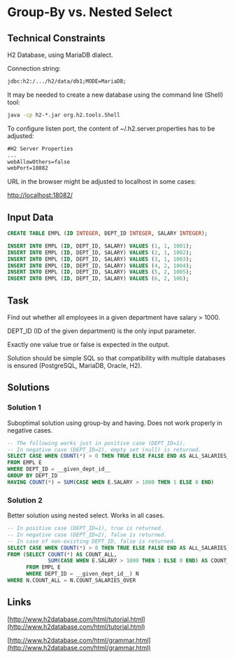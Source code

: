 # Group-By vs. Nested Select

## Technical Constraints

 H2 Database, using MariaDB dialect.

Connection string:

```cmd
jdbc:h2:/.../h2/data/db1;MODE=MariaDB;
```

It may be needed to create a new database using the command line (Shell) tool:

```cmd
java -cp h2-*.jar org.h2.tools.Shell
```

To configure listen port, the content of ~/.h2.server.properties has to be adjusted:

```cmd
#H2 Server Properties
...
webAllowOthers=false
webPort=18082
```

URL in the browser might be adjusted to localhost in some cases:

[http://localhost:18082/](http://localhost:18082/)

## Input Data

```SQL
CREATE TABLE EMPL (ID INTEGER, DEPT_ID INTEGER, SALARY INTEGER);

INSERT INTO EMPL (ID, DEPT_ID, SALARY) VALUES (1, 1, 1001);
INSERT INTO EMPL (ID, DEPT_ID, SALARY) VALUES (2, 1, 1002);
INSERT INTO EMPL (ID, DEPT_ID, SALARY) VALUES (3, 1, 1003);
INSERT INTO EMPL (ID, DEPT_ID, SALARY) VALUES (4, 2, 1004);
INSERT INTO EMPL (ID, DEPT_ID, SALARY) VALUES (5, 2, 1005);
INSERT INTO EMPL (ID, DEPT_ID, SALARY) VALUES (6, 2, 106);
```

## Task

Find out whether all employees in a given department have salary > 1000.

DEPT_ID (ID of the given department) is the only input parameter.

Exactly one value true or false is expected in the output.

Solution should be simple SQL so that compatibility with multiple databases is ensured (PostgreSQL, MariaDB, Oracle, H2).

## Solutions

### Solution 1

Suboptimal solution using group-by and having. Does not work properly in negative cases.

```SQL
-- The following works just in positive case (DEPT_ID=1). 
-- In negative case (DEPT_ID=2), empty set (null) is returned.
SELECT CASE WHEN COUNT(*) > 0 THEN TRUE ELSE FALSE END AS ALL_SALARIES_OVER
FROM EMPL E
WHERE DEPT_ID = __given_dept_id__
GROUP BY DEPT_ID
HAVING COUNT(*) = SUM(CASE WHEN E.SALARY > 1000 THEN 1 ELSE 0 END)
```

### Solution 2

Better solution using nested select. Works in all cases.

```SQL
-- In positive case (DEPT_ID=1), true is returned.
-- In negative case (DEPT_ID=2), false is returned.
-- In case of non-existing DEPT_ID, false is returned.
SELECT CASE WHEN COUNT(*) > 0 THEN TRUE ELSE FALSE END AS ALL_SALARIES_OVER 
FROM (SELECT COUNT(*) AS COUNT_ALL, 
             SUM(CASE WHEN E.SALARY > 1000 THEN 1 ELSE 0 END) AS COUNT_SALARIES_OVER 
      FROM EMPL E
      WHERE DEPT_ID = __given_dept_id__) N
WHERE N.COUNT_ALL = N.COUNT_SALARIES_OVER
```

## Links

[http://www.h2database.com/html/tutorial.html](http://www.h2database.com/html/tutorial.html)

[http://www.h2database.com/html/grammar.html](http://www.h2database.com/html/grammar.html)


